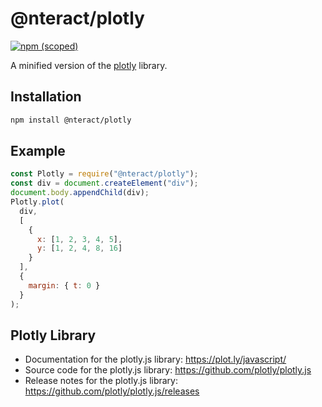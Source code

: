 # @nteract/plotly

[![npm (scoped)](https://img.shields.io/npm/v/@nteract/plotly)](https://www.npmjs.com/package/@nteract/plotly)

A minified version of the [plotly](https://plot.ly/javascript/) library.

## Installation

```bash
npm install @nteract/plotly
```

## Example

```javascript
const Plotly = require("@nteract/plotly");
const div = document.createElement("div");
document.body.appendChild(div);
Plotly.plot(
  div,
  [
    {
      x: [1, 2, 3, 4, 5],
      y: [1, 2, 4, 8, 16]
    }
  ],
  {
    margin: { t: 0 }
  }
);
```
## Plotly Library

- Documentation for the plotly.js library: https://plot.ly/javascript/
- Source code for the plotly.js library: https://github.com/plotly/plotly.js
- Release notes for the plotly.js library: https://github.com/plotly/plotly.js/releases
